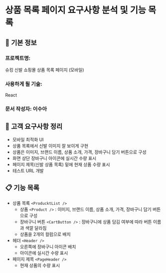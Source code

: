 # 상품 목록 페이지 요구사항 분석 및 기능 목록

## 📌 기본 정보
### 프로젝트명: 
슈킹 신발 쇼핑몰 상품 목록 페이지 (모바일)

### 사용하게 될 기술: 
React

### 문서 작성자: 이수아

## 📝 고객 요구사항 정리
- 모바일 최적화 UI
- 상품 목록에서 신발 이미지 잘 보이게 구현
- 상품은 이미지, 브랜드 이름, 상품 소개, 가격, 장바구니 담기 버튼으로 구성
- 화면 상단 장바구니 아이콘에 실시간 수량 표시
- 페이지 제목(신발 상품 목록) 밑에 현재 상품 수량 표시
- 테스트 URL 개발

## 📋 기능 목록
- 상품 목록 `<ProducktList />`
  - 상품 `<Product />` : 이미지, 브랜드 이름, 상품 소개, 가격, 장바구니 담기 버튼으로 구성
  - 장바구니 버튼 `<CartButton />` : 장바구니에 상품 담김 여부에 따라 버튼 이름과 색깔 달라짐
  - 상품을 2개의 컬럼으로 배치
- 헤더 `<Header />`
  - 오른쪽에 장바구니 아이콘 배치
  - 아이콘에 실시간 수량 표시
- 페이지 제목 `<PageHeader />`
  - 현재 상품의 수량 표시
 


